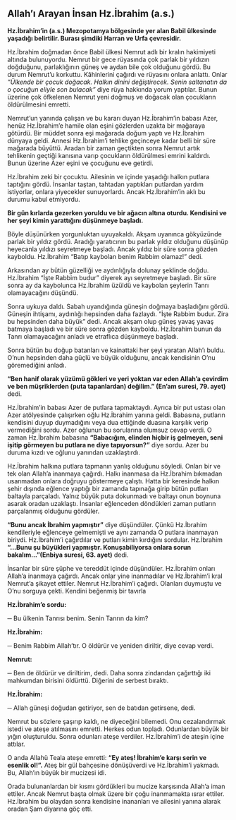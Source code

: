 [//]: # (# Bir Peygambeer Tanıyorum: Hz.İbrahim&#40;as&#41;)

## Allah’ı Arayan İnsan Hz.İbrahim (a.s.)

**Hz.İbrahim’in (a.s.) Mezopotamya bölgesinde yer alan Babil ülkesinde yaşadığı belirtilir. 
Burası şimdiki Harran ve Urfa çevresidir.** 

Hz.İbrahim doğmadan önce Babil ülkesi Nemrut adlı bir kralın hakimiyeti altında bulunuyordu. 
Nemrut bir gece rüyasında çok parlak bir yıldızın doğduğunu, parlaklığının güneş ve aydan bile çok olduğunu gördü. 
Bu durum Nemrut’u korkuttu. Kâhinlerini çağırdı ve rüyasını onlara anlattı. Onlar *“Ülkende bir çocuk doğacak. 
Halkın dinini değiştirecek. Senin saltanatın da o çocuğun eliyle son bulacak”* diye rüya hakkında yorum yaptılar. 
Bunun üzerine çok öfkelenen Nemrut yeni doğmuş ve doğacak olan çocukların öldürülmesini emretti. 

Nemrut’un yanında çalışan ve bu kararı duyan Hz.İbrahim’in babası Azer, henüz Hz.İbrahim’e hamile olan eşini gözlerden uzakta bir mağaraya götürdü. 
Bir müddet sonra eşi mağarada doğum yaptı ve Hz.İbrahim dünyaya geldi. 
Annesi Hz.İbrahim’i tehlike geçinceye kadar belli bir süre mağarada büyüttü.
Aradan bir zaman geçtikten sonra Nemrut artık tehlikenin geçtiği kanısına varıp çocukların öldürülmesi emrini kaldırdı. 
Bunun üzerine Azer eşini ve çocuğunu eve getirdi.

Hz.İbrahim zeki bir çocuktu. Ailesinin ve içinde yaşadığı halkın putlara taptığını gördü. 
İnsanlar taştan, tahtadan yaptıkları putlardan yardım istiyorlar, onlara yiyecekler sunuyorlardı. 
Ancak Hz.İbrahim’in aklı bu durumu kabul etmiyordu.

**Bir gün kırlarda gezerken yoruldu ve bir ağacın altına oturdu. Kendisini ve her şeyi kimin yarattığını düşünmeye başladı.**

Böyle düşünürken yorgunluktan uyuyakaldı. Akşam uyanınca gökyüzünde parlak bir yıldız gördü. 
Aradığı yaratıcının bu parlak yıldız olduğunu düşünüp heyecanla yıldızı seyretmeye başladı. 
Ancak yıldız bir süre sonra gözden kayboldu. Hz.İbrahim “Batıp kaybolan benim Rabbim olamaz!” dedi. 

Arkasından ay bütün güzelliği ve aydınlığıyla dolunay şeklinde doğdu. 
Hz.İbrahim “İşte Rabbim budur” diyerek ayı seyretmeye başladı. Bir süre sonra ay da kaybolunca Hz.İbrahim üzüldü ve kaybolan şeylerin Tanrı olamayacağını düşündü. 

Sonra uykuya daldı. Sabah uyandığında güneşin doğmaya başladığını gördü. Güneşin ihtişamı, aydınlığı hepsinden daha fazlaydı.
“İşte Rabbim budur. Zira bu hepsinden daha büyük” dedi. Ancak akşam olup güneş yavaş yavaş batmaya başladı ve bir süre sonra gözden kayboldu. 
Hz.İbrahim bunun da Tanrı olamayacağını anladı ve etraflıca düşünmeye başladı. 

Sonra bütün bu doğup batanları ve kainattaki her şeyi yaratan Allah’ı buldu. O’nun hepsinden daha güçlü ve büyük olduğunu, ancak kendisinin O’nu göremediğini anladı. 

**“Ben hanif olarak yüzümü gökleri ve yeri yoktan var eden Allah’a çevirdim ve ben müşriklerden (puta tapanlardan) değilim.” (En’am suresi, 79. ayet)** dedi.

Hz.İbrahim’in babası Azer de putlara tapmaktaydı. Ayrıca bir put ustası olan Azer atölyesinde çalışırken oğlu Hz.İbrahim yanına geldi. 
Babasına, putların kendisini duyup duymadığını veya dua ettiğinde duasına karşılık verip vermediğini sordu. 
Azer oğlunun bu sorularına olumsuz cevap verdi. O zaman Hz.İbrahim babasına **“Babacığım, elinden hiçbir iş gelmeyen, seni işitip görmeyen bu putlara ne diye tapıyorsun?”** diye sordu. 
Azer bu duruma kızdı ve oğlunu yanından uzaklaştırdı.

Hz.İbrahim halkına putlara tapmanın yanlış olduğunu söyledi. Onları bir ve tek olan Allah’a inanmaya çağırdı. 
Halkı inanmasa da Hz.İbrahim bıkmadan usanmadan onlara doğruyu göstermeye çalıştı. Hatta bir keresinde halkın şehir dışında eğlence yaptığı bir zamanda tapınağa girip bütün putları baltayla parçaladı. 
Yalnız büyük puta dokunmadı ve baltayı onun boynuna asarak oradan uzaklaştı. İnsanlar eğlenceden döndükleri zaman putların parçalanmış olduğunu gördüler. 

**“Bunu ancak İbrahim yapmıştır”** diye düşündüler. Çünkü Hz.İbrahim kendileriyle eğlenceye gelmemişti ve aynı zamanda O putlara inanmayan biriydi. 
Hz.İbrahim’i çağırdılar ve putları kimin kırdığını sordular. Hz.İbrahim **“…Bunu şu büyükleri yapmıştır. Konuşabiliyorsa onlara sorun bakalım…”(Enbiya suresi, 63. ayet)** dedi. 

İnsanlar bir süre şüphe ve tereddüt içinde düşündüler. Hz.İbrahim onları Allah’a inanmaya çağırdı. Ancak onlar yine inanmadılar ve Hz.İbrahim’i kral Nemrut’a şikayet ettiler.
Nemrut Hz.İbrahim’i çağırdı. Olanları duymuştu ve O’nu sorguya çekti. Kendini beğenmiş bir tavırla 

**Hz.İbrahim’e sordu:**

─ Bu ülkenin Tanrısı benim. Senin Tanrın da kim?

**Hz.İbrahim:**

─ Benim Rabbim Allah’tır. O öldürür ve yeniden diriltir, diye cevap verdi.

**Nemrut:**

─ Ben de öldürür ve diriltirim, dedi. Daha sonra zindandan çağırttığı iki mahkumdan birisini öldürttü. Diğerini de serbest bıraktı.

**Hz.İbrahim:**

─ Allah güneşi doğudan getiriyor, sen de batıdan getirsene, dedi.

Nemrut bu sözlere şaşırıp kaldı, ne diyeceğini bilemedi. Onu cezalandırmak istedi ve ateşe atılmasını emretti. Herkes odun topladı. 
Odunlardan büyük bir yığın oluşturuldu. Sonra odunları ateşe verdiler. Hz.İbrahim’i de ateşin içine attılar.

O anda Allahü Teala ateşe emretti: **“Ey ateş! İbrahim’e karşı serin ve esenlik ol!”.** 
Ateş bir gül bahçesine dönüşüverdi ve Hz.İbrahim’i yakmadı. Bu, Allah’ın büyük bir mucizesi idi. 

Orada bulunanlardan bir kısmı gördükleri bu mucize karşısında Allah’a iman ettiler. 
Ancak Nemrut başta olmak üzere bir çoğu inanmamakta ısrar ettiler. 
Hz.İbrahim bu olaydan sonra kendisine inananları ve ailesini yanına alarak oradan Şam diyarına göç etti.